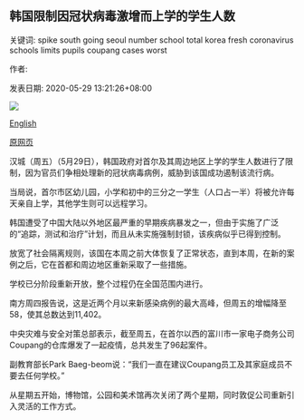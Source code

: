 ## 韩国限制因冠状病毒激增而上学的学生人数

关键词: spike south going seoul number school total korea fresh coronavirus schools limits pupils coupang cases worst

作者: 

发表日期: 2020-05-29 13:21:26+08:00

![](https://www.straitstimes.com/sites/default/files/styles/x_large/public/articles/2020/05/29/ab_student_290520.jpg?itok=VDPx7q2p)

[English](South%20Korea%20limits%20number%20of%20pupils%20going%20to%20school%20over%20coronavirus%20spike.md)

[原网页](https://www.straitstimes.com/asia/east-asia/south-korea-limits-number-of-pupils-going-to-schools-over-coronavirus-spike)

汉城（周五）（5月29日），韩国政府对首尔及其周边地区上学的学生人数进行了限制，因为官员们争相处理新的冠状病毒病例，威胁到该国成功遏制该流行病。

当局说，首尔市区幼儿园，小学和初中的三分之一学生（人口占一半）将被允许每天亲自上学，其他学生则可以远程学习。

韩国遭受了中国大陆以外地区最严重的早期疾病暴发之一，但由于实施了广泛的“追踪，测试和治疗”计划，而且从未实施强制封锁，该疾病似乎已得到控制。

放宽了社会隔离规则，该国在本周之前大体恢复了正常状态，直到本周，在新的案例之后，它在首都和周边地区重新采取了一些措施。

学校已分阶段重新开放，整个过程仍在全国范围内进行。

南方周四报告说，这是近两个月以来新感染病例的最大高峰，但周五的增幅降至58，使其总数达到11,402。

中央灾难与安全对策总部表示，截至周五，在首尔以西的富川市一家电子商务公司Coupang的仓库爆发了一起疫情，总共发生了96起案件。

副教育部长Park Ba​​eg-beom说：“我们一直在建议Coupang员工及其家庭成员不要去任何学校。”

从星期五开始，博物馆，公园和美术馆再次关闭了两个星期，同时敦促公司重新引入灵活的工作方式。